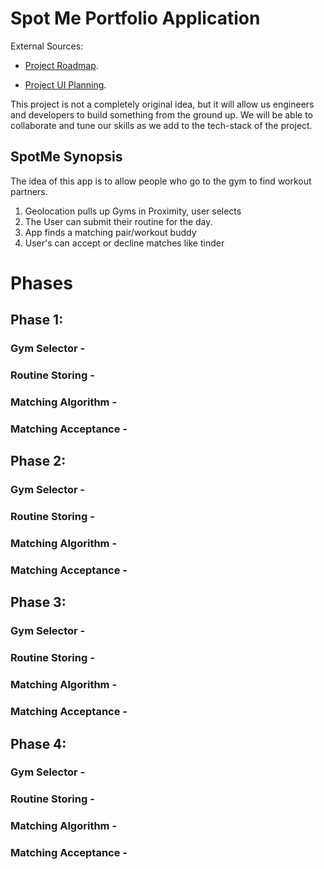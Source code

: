 # Spot Me Portfolio Application

External Sources: 

 - [Project Roadmap](https://github.com/chihabam/spotme/projects?query=is%3Aopen).

 - [Project UI Planning](https://github.com/chihabam/spotme/projects?query=is%3Aopen).
 
This project is not a completely original idea, but it will allow us engineers and developers to 
build something from the ground up. We will be able to collaborate and tune our skills as we add to
the tech-stack of the project.
## SpotMe Synopsis
The idea of this app is to allow people who go to the gym to find workout partners.
1. Geolocation pulls up Gyms in Proximity, user selects
2. The User can submit their routine for the day.
3. App finds a matching pair/workout buddy
4. User's can accept or decline matches like tinder

# Phases
## Phase 1: 

### Gym Selector -
### Routine Storing -
### Matching Algorithm -
### Matching Acceptance -

## Phase 2: 

### Gym Selector -
### Routine Storing -
### Matching Algorithm -
### Matching Acceptance -

## Phase 3: 

### Gym Selector -
### Routine Storing -
### Matching Algorithm -
### Matching Acceptance -

## Phase 4: 

### Gym Selector -
### Routine Storing -
### Matching Algorithm -
### Matching Acceptance -


